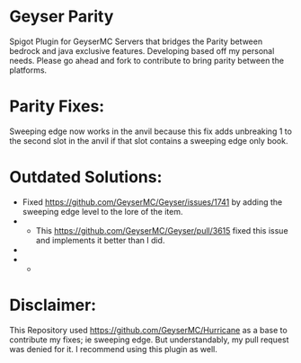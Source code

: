 # Geyser Parity
Spigot Plugin for GeyserMC Servers that bridges the Parity between bedrock and java exclusive features.
Developing based off my personal needs. Please go ahead and fork to contribute to bring parity between the platforms.


# Parity Fixes:
Sweeping edge now works in the anvil because this fix adds unbreaking 1 to the second slot in the anvil if that slot contains a sweeping edge only book.


# Outdated Solutions:
- Fixed https://github.com/GeyserMC/Geyser/issues/1741 by adding the sweeping edge level to the lore of the item. 
- - This https://github.com/GeyserMC/Geyser/pull/3615 fixed this issue and implements it better than I did.
-
- -

# Disclaimer: 
This Repository used https://github.com/GeyserMC/Hurricane as a base to contribute my fixes; ie sweeping edge. But understandably, my pull request was denied for it. I recommend using this plugin as well.
